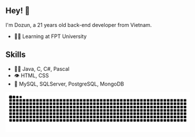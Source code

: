   ## Hey! 👋
I'm Dozun, a 21 years old back-end developer from Vietnam.

- 👨‍💻 Learning at FPT University

## Skills
- 👨‍💻 Java, C, C#, Pascal
- 👁️ HTML, CSS
- 💽 MySQL, SQLServer, PostgreSQL, MongoDB

<picture>
  <source media="(prefers-color-scheme: dark)" srcset="https://github.com/iamdwn/iamdwn/blob/output/github-snake-dark.svg" />
  <source media="(prefers-color-scheme: light)" srcset="https://github.com/iamdwn/iamdwn/blob/output/github-snake.svg" />
  <img alt="github-snake" src="https://github.com/iamdwn/iamdwn/blob/output/github-snake.svg" />
</picture>


